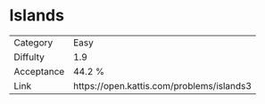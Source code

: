 # Islands

<table>
    <tr>
        <td>Category</td>
        <td>Easy</td>
    </tr>
    <tr>
        <td>Diffulty</td>
        <td>1.9</td>
    </tr>
    <tr>
        <td>Acceptance</td>
        <td>44.2 %</td>
    </tr>
    <tr>
        <td>Link</td>
        <td>https://open.kattis.com/problems/islands3</td>
    </tr>
</table>